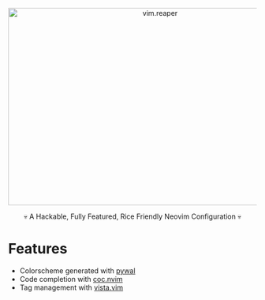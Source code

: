 <p align="center">
  <img src="https://gideonwolfe.com/img/neovim/reaper/ascii.png" width="600" height="400" title="vim.reaper">
</p>
   
<p align="center">💀 A Hackable, Fully Featured, Rice Friendly Neovim Configuration 💀</p>

# Features

* Colorscheme generated with [pywal](https://github.com/dylanaraps/pywal)
* Code completion with [coc.nvim](https://github.com/neoclide/coc.nvim)
* Tag management with [vista.vim](https://github.com/liuchengxu/vista.vim)
